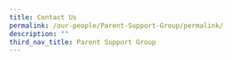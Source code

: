 ```yaml
---
title: Contact Us
permalink: /our-people/Parent-Support-Group/permalink/
description: ""
third_nav_title: Parent Support Group
---
```

